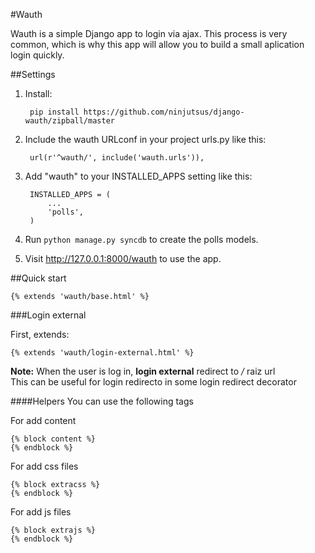 #Wauth

Wauth is a simple Django app to login via ajax. This process is very common, which is why this app will allow you to build a small aplication login quickly.

##Settings

1. Install:

        pip install https://github.com/ninjutsus/django-wauth/zipball/master

2. Include the wauth URLconf in your project urls.py like this:

        url(r'^wauth/', include('wauth.urls')),

3. Add "wauth" to your INSTALLED_APPS setting like this:  

        INSTALLED_APPS = (
            ...
            'polls',
        )

4. Run `python manage.py syncdb` to create the polls models.

5. Visit http://127.0.0.1:8000/wauth to use the app.

##Quick start

    {% extends 'wauth/base.html' %}
    
###Login external

First, extends:

    {% extends 'wauth/login-external.html' %}
    
**Note:**
When the user is log in, **login external** redirect to */* raiz url  
This can be useful for login redirecto in some login redirect decorator

    

####Helpers
You can use the following tags

For add content

    {% block content %}
    {% endblock %}
    
For add css files

    {% block extracss %}
    {% endblock %}

For add js files

    {% block extrajs %}
    {% endblock %}
    